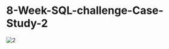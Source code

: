 # 8-Week-SQL-challenge-Case-Study-2
![2](https://user-images.githubusercontent.com/98810351/207640670-45374448-b6fb-43c9-86bb-971ae7825419.png)
